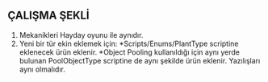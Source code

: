 ## ÇALIŞMA ŞEKLİ
1. Mekanikleri Hayday oyunu ile aynıdır.
2. Yeni bir tür ekin eklemek için:
   *Scripts/Enums/PlantType scriptine eklenecek ürün eklenir.
   *Object Pooling kullanıldığı için aynı yerde bulunan PoolObjectType scriptine de aynı şekilde ürün eklenir. Yazılışları aynı olmalıdır.

